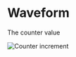 # Waveform 
The counter value

![Counter increment](https://svg.wavedrom.com/github/doquynh2k7/cocotb/main/mini/counter/wave/counter.json5)

